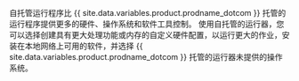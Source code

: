 自托管运行程序比 {{ site.data.variables.product.prodname_dotcom }} 托管的运行程序提供更多的硬件、操作系统和软件工具控制。 使用自托管的运行器，您可以选择创建具有更大处理功能或内存的自定义硬件配置，以运行更大的作业，安装在本地网络上可用的软件，并选择 {{ site.data.variables.product.prodname_dotcom }} 托管的运行器未提供的操作系统。
